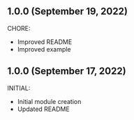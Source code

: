 ## 1.0.0 (September 19, 2022)

CHORE:

  * Improved README
  * Improved example


## 1.0.0 (September 17, 2022)

INITIAL:

  * Initial module creation
  * Updated README

